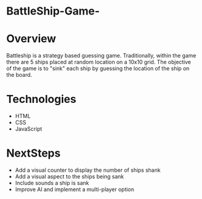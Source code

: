 # BattleShip-Game-

# Overview 
Battleship is a strategy based guessing game. Traditionally, within the game there are 5 ships placed at random location on a 10x10 grid. The objective of the game is to "sink" each ship by guessing the location of the ship on the board. 


# Technologies
* HTML 
* CSS
* JavaScript 

# NextSteps 

* Add a visual counter to display the number of ships shank 
* Add a visual aspect to the ships being sank
* Include sounds a ship is sank 
* Improve AI and implement a multi-player option








